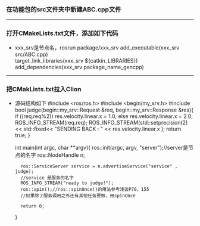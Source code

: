 ### 在功能包的src文件夹中新建ABC.cpp文件
------
### 打开CMakeLists.txt文件，添加如下代码
- xxx_srv是节点名，rosrun package/xxx_srv
	add_executable(xxx_srv src/ABC.cpp)   
	target_link_libraries(xxx_srv ${catkin_LIBRARIES})
	add_dependencies(xxx_srv package_name_gencpp)
------
### 把CMakLists.txt拉入Clion
- 源码结构如下
	#include <ros/ros.h>
	#include <begin/my_srv.h>
	#include<iomanip>
	bool judge(begin::my_srv::Request &req, begin::my_srv::Response &res){
		if ((req.req%2)) res.velocity.linear.x = 1.0;
		else res.velocity.linear.x = 2.0;
		ROS_INFO_STREAM(req.req);
		ROS_INFO_STREAM(std::setprecision(2) << std::fixed<< "SENDING BACK : " << res.velocity.linear.x );
		return true;
	}

	int main(int argc, char **argv){
		ros::init(argc, argv, "server");//server是节点的名字
		ros::NodeHandle n;

		ros::ServiceServer service = n.advertiseService("service" , judge);
		//service 是服务的名字
		ROS_INFO_STREAM("ready to judge!");
		ros::spin();//ros::spinOnce()的用法参考浅谈P70、155
		//如果除了服务调用之外还有其他任务要做，用spinOnce

		return 0;
	}

